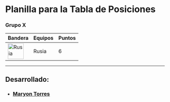 # Planilla para la Tabla de Posiciones

### Grupo X
|Bandera               |      Equipos         | Puntos|
|----------------------|----------------------|-------|
| <img alt="Rusia" src="http://flags.fmcdn.net/data/flags/w580/ru.png" width="50" height="50">| Rusia | 6|       
___

## Desarrollado:
- ### [Maryon Torres](https://twitter.com/maryitotr) 
